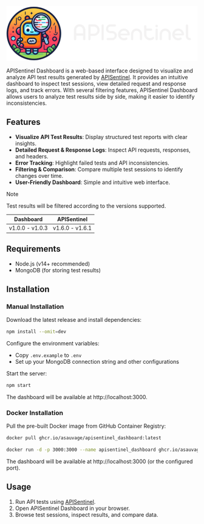 ![APISentinel](public/files/logo.png)


APISentinel Dashboard is a web-based interface designed to visualize and analyze API test results generated by [APISentinel](https://github.com/ASauvage/APISentinel). It provides an intuitive dashboard to inspect test sessions, view detailed request and response logs, and track errors. With several filtering features, APISentinel Dashboard allows users to analyze test results side by side, making it easier to identify inconsistencies.

## Features

- **Visualize API Test Results**: Display structured test reports with clear insights.
- **Detailed Request & Response Logs**: Inspect API requests, responses, and headers.
- **Error Tracking**: Highlight failed tests and API inconsistencies.
- **Filtering & Comparison**: Compare multiple test sessions to identify changes over time.
- **User-Friendly Dashboard**: Simple and intuitive web interface.

> [!NOTE] 
> Test results will be filtered according to the versions supported.

| Dashboard          | APISentinel        |
| ------------------ | ------------------ |
| v1.0.0 - v1.0.3    | v1.6.0 - v1.6.1    |

## Requirements

- Node.js (v14+ recommended)
- MongoDB (for storing test results)

## Installation

### Manual Installation

Download the latest release and install dependencies:
   ```sh
   npm install --omit=dev
   ```

Configure the environment variables:
   - Copy `.env.example` to `.env`
   - Set up your MongoDB connection string and other configurations

Start the server:
   ```sh
   npm start
   ```
The dashboard will be available at http://localhost:3000.

### Docker Installation

Pull the pre-built Docker image from GitHub Container Registry:
```sh
docker pull ghcr.io/asauvage/apisentinel_dashboard:latest
```

```sh
docker run -d -p 3000:3000 --name apisentinel_dashboard ghcr.io/asauvage/apisentinel_dashboard:latest -e DB_HOST='mongodb://<hostname>:<port>/<database>'
```

The dashboard will be available at http://localhost:3000 (or the configured port).

## Usage

1. Run API tests using [APISentinel](https://github.com/ASauvage/APISentinel).
2. Open APISentinel Dashboard in your browser.
3. Browse test sessions, inspect results, and compare data.
